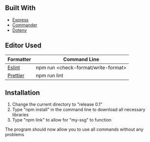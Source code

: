 ## Built With

- [Express](https://expressjs.com/)
- [Commander](https://www.npmjs.com/package/commander)
- [Dotenv](https://www.npmjs.com/package/dotenv)

## Editor Used

| Formatter  | Command Line 
|---|---|
| [Eslint](https://eslint.org/) | npm run <check-format/write-format>
| [Prettier](https://prettier.io/) | npm run lint |

## Installation

1. Change the current directory to "release 0.1"
2. Type "npm install" in the command line to download all necessary libraries
3. Type "npm link" to allow for "my-ssg" to function

The program should now allow you to use all commands without any problems
